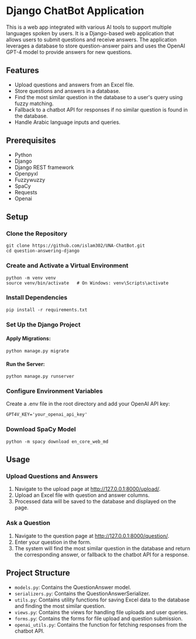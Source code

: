 <!DOCTYPE html>
<html lang="en">
<head>
    <meta charset="UTF-8">
    <meta name="viewport" content="width=device-width, initial-scale=1.0">
</head>
<body>
    <div class="container">
        <h1>Django ChatBot Application</h1>
        <p>This is a web app integrated with various AI tools to support multiple languages spoken by users. It is a Django-based web application that allows users to         submit questions and receive answers. The application leverages a database to store question-answer pairs and uses the OpenAI GPT-4 model to provide answers for         new questions.</p>


<h2>Features</h2>
<ul>
    <li>Upload questions and answers from an Excel file.</li>
    <li>Store questions and answers in a database.</li>
    <li>Find the most similar question in the database to a user's query using fuzzy matching.</li>
    <li>Fallback to a chatbot API for responses if no similar question is found in the database.</li>
    <li>Handle Arabic language inputs and queries.</li>
</ul>

<h2>Prerequisites</h2>
<ul>
    <li>Python</li>
    <li>Django</li>
    <li>Django REST framework</li>
    <li>Openpyxl</li>
    <li>Fuzzywuzzy</li>
    <li>SpaCy</li>
    <li>Requests</li>
    <li>Openai</li>
</ul>

<h2>Setup</h2>

<h3>Clone the Repository</h3>
<pre><code>git clone https://github.com/islam302/UNA-ChatBot.git
cd question-answering-django</code></pre>

<h3>Create and Activate a Virtual Environment</h3>
<pre><code>python -m venv venv
source venv/bin/activate   # On Windows: venv\Scripts\activate</code></pre>

<h3>Install Dependencies</h3>
<pre><code>pip install -r requirements.txt</code></pre>

<h3>Set Up the Django Project</h3>

<h4>Apply Migrations:</h4>
<pre><code>python manage.py migrate</code></pre>

<h4>Run the Server:</h4>
<pre><code>python manage.py runserver</code></pre>

<h3>Configure Environment Variables</h3>
<p>Create a <span class="highlight">.env</span> file in the root directory and add your OpenAI API key:</p>
<pre><code>GPT4V_KEY='your_openai_api_key'</code></pre>

<h3>Download SpaCy Model</h3>
<pre><code>python -m spacy download en_core_web_md</code></pre>

<h2>Usage</h2>

<h3>Upload Questions and Answers</h3>
<ol>
    <li>Navigate to the upload page at <a href="http://127.0.0.1:8000/upload/">http://127.0.0.1:8000/upload/</a>.</li>
    <li>Upload an Excel file with <span class="highlight">question</span> and <span class="highlight">answer</span> columns.</li>
    <li>Processed data will be saved to the database and displayed on the page.</li>
</ol>

<h3>Ask a Question</h3>
<ol>
    <li>Navigate to the question page at <a href="http://127.0.0.1:8000/question/">http://127.0.0.1:8000/question/</a>.</li>
    <li>Enter your question in the form.</li>
    <li>The system will find the most similar question in the database and return the corresponding answer, or fallback to the chatbot API for a response.</li>
</ol>

<h2>Project Structure</h2>
<ul>
    <li><code>models.py</code>: Contains the <span class="highlight">QuestionAnswer</span> model.</li>
    <li><code>serializers.py</code>: Contains the <span class="highlight">QuestionAnswerSerializer</span>.</li>
    <li><code>utils.py</code>: Contains utility functions for saving Excel data to the database and finding the most similar question.</li>
    <li><code>views.py</code>: Contains the views for handling file uploads and user queries.</li>
    <li><code>forms.py</code>: Contains the forms for file upload and question submission.</li>
    <li><code>openai_utils.py</code>: Contains the function for fetching responses from the chatbot API.</li>
</ul>
